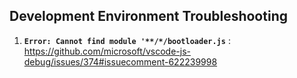 ## Development Environment Troubleshooting

1. **`Error: Cannot find module '**/*/bootloader.js`** : https://github.com/microsoft/vscode-js-debug/issues/374#issuecomment-622239998
